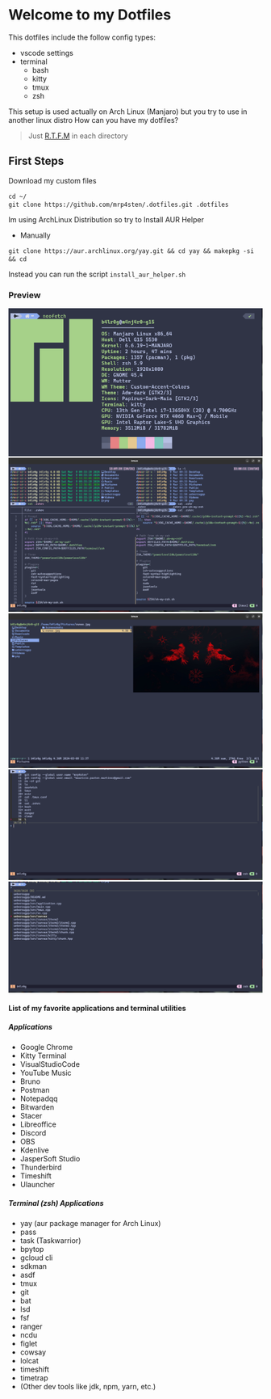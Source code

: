 # Welcome to my Dotfiles

This dotfiles include the follow config types:

- vscode settings
- terminal
  - bash
  - kitty
  - tmux
  - zsh

This setup is used actually on Arch Linux (Manjaro) but you try to use in another linux distro
How can you have my dotfiles?

> Just [R.T.F.M](https://en.wikipedia.org/wiki/RTFM) in each directory

## First Steps

Download my custom files

```shell
cd ~/
git clone https://github.com/mrp4sten/.dotfiles.git .dotfiles
```


Im using ArchLinux Distribution so try to Install AUR Helper

- Manually

```shell
git clone https://aur.archlinux.org/yay.git && cd yay && makepkg -si && cd
```

Instead you can run the script `install_aur_helper.sh`

### Preview

!["neofetch"](.img/neofetch.png)
!["some terminal utils"](.img/bash-zsh-lsd-bat-exa.png)
!["ranger"](.img/ranger.png)
!["fzf history"](.img/fzh-history.png)
!["fzf find files"](.img/fzf-find-files.png)

#### List of my favorite applications and terminal utilities

##### Applications

- Google Chrome
- Kitty Terminal
- VisualStudioCode
- YouTube Music
- Bruno
- Postman
- Notepadqq
- Bitwarden
- Stacer
- Libreoffice
- Discord
- OBS
- Kdenlive
- JasperSoft Studio
- Thunderbird
- Timeshift
- Ulauncher

##### Terminal (zsh) Applications

- yay (aur package manager for Arch Linux)
- pass
- task (Taskwarrior)
- bpytop
- gcloud cli
- sdkman
- asdf
- tmux
- git
- bat
- lsd
- fsf
- ranger
- ncdu
- figlet
- cowsay
- lolcat
- timeshift
- timetrap
- (Other dev tools like jdk, npm, yarn, etc.)
